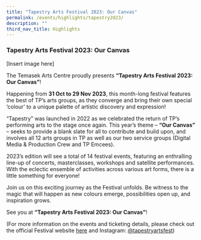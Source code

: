 ```yaml
---
title: "Tapestry Arts Festival 2023: Our Canvas"
permalink: /events/highlights/tapestry2023/
description: ""
third_nav_title: Highlights
---
```

### **Tapestry Arts Festival 2023: Our Canvas**

[Insert image here]

The Temasek Arts Centre proudly presents **“Tapestry Arts Festival 2023: Our Canvas”**!

Happening from **31 Oct to 29 Nov 2023**, this month-long festival features the best of TP’s arts groups, as they converge and bring their own special ‘colour’ to a unique palette of artistic discovery and expression!

“Tapestry” was launched in 2022 as we celebrated the return of TP’s performing arts to the stage once again. This year’s theme – **“Our Canvas”** – seeks to provide a blank slate for all to contribute and build upon, and involves all 12 arts groups in TP as well as our two service groups (Digital Media & Production Crew and TP Emcees).

2023’s edition will see a total of 14 festival events, featuring an enthralling line-up of concerts, masterclasses, workshops and satellite performances. With the eclectic ensemble of activities across various art forms, there is a little something for everyone!

Join us on this exciting journey as the Festival unfolds. Be witness to the magic that will happen as new colours emerge, possibilities open up, and inspiration grows. 

See you at **“Tapestry Arts Festival 2023: Our Canvas”**!

(For more information on the events and ticketing details, please check out the official Festival website [here](https://tapestryartsfestiv.wixsite.com/tapestry) and Instagram: [@tapestryartsfest](https://www.instagram.com/tapestryartsfest/))